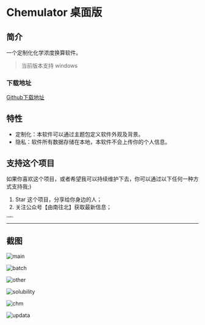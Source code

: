 # Chemulator 桌面版

## 简介

一个定制化化学浓度换算软件。
> 当前版本支持 windows


### 下载地址

[Github下载地址](https://github.com/Dongruiyes/Chemulator/releases)

## 特性

- 定制化：本软件可以通过主题包定义软件外观及背景。
- 隐私：软件所有数据存储在本地，本软件不会上传你的个人信息。

## 支持这个项目

如果你喜欢这个项目，或者希望我可以持续维护下去，你可以通过以下任何一种方式支持我;)

1. Star 这个项目，分享给你身边的人；
2. 关注公众号【由南往北】获取最新信息；

<img src="C:\Users\dongr\Desktop\MusicFreeDesktop-master\MusicFreeDesktop-master\res\由南往北.png" alt="由南往北" style="zoom: 25%;" />

------

## 截图

![main](C:\Users\dongr\Desktop\MusicFreeDesktop-master\MusicFreeDesktop-master\res\main.png)

![batch](C:\Users\dongr\Desktop\MusicFreeDesktop-master\MusicFreeDesktop-master\res\batch.png)

![other](C:\Users\dongr\Desktop\MusicFreeDesktop-master\MusicFreeDesktop-master\res\other.png)

![solubility](C:\Users\dongr\Desktop\MusicFreeDesktop-master\MusicFreeDesktop-master\res\solubility.png)



![chm](C:\Users\dongr\Desktop\MusicFreeDesktop-master\MusicFreeDesktop-master\res\chm.png)

![updata](C:\Users\dongr\Desktop\MusicFreeDesktop-master\MusicFreeDesktop-master\res\updata.png)
